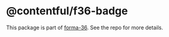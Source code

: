 # @contentful/f36-badge

This package is part of [forma-36](https://github.com/contentful/forma-36). See the repo for more details.
